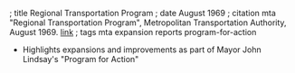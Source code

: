 ; title Regional Transportation Program
; date August 1969
; citation mta "Regional Transportation Program", Metropolitan Transportation Authority, August 1969. [link](https://ia800502.us.archive.org/14/items/regionaltranspor00newy/regionaltranspor00newy.pdf)
; tags mta expansion reports program-for-action

- Highlights expansions and improvements as part of Mayor John Lindsay's "Program for Action"
